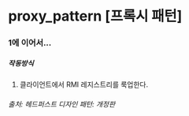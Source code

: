 # proxy_pattern [프록시 패턴]

### 1에 이어서...

##### 작동방식
1. 클라이언트에서 RMI 레지스트리를 룩업한다.

###### 출처: 헤드퍼스트 디자인 패턴: 개정판

